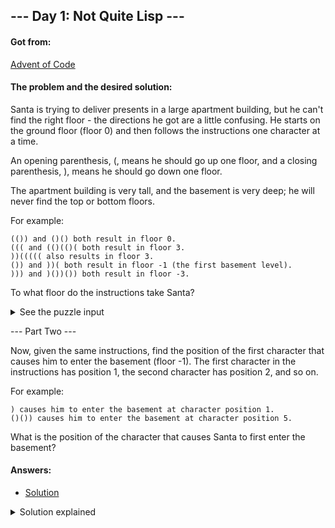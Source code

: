 ## --- Day 1: Not Quite Lisp ---

#### Got from:

[Advent of Code](https://adventofcode.com)

#### The problem and the desired solution:

Santa is trying to deliver presents in a large apartment building, but he can't find the right floor - the directions he got are a little confusing. He starts on the ground floor (floor 0) and then follows the instructions one character at a time.

An opening parenthesis, (, means he should go up one floor, and a closing parenthesis, ), means he should go down one floor.

The apartment building is very tall, and the basement is very deep; he will never find the top or bottom floors.

For example:

    (()) and ()() both result in floor 0.
    ((( and (()(()( both result in floor 3.
    ))((((( also results in floor 3.
    ()) and ))( both result in floor -1 (the first basement level).
    ))) and )())()) both result in floor -3.

To what floor do the instructions take Santa?

<details>
  <summary>See the puzzle input</summary>
  <p>(((())))()((((((((())()(()))(()((((()(()(((()((()((()(()()()()()))(((()(()((((((((((())(()()((())()(((())))()(()(()((()(()))(()()()()((()((()(((()()(((((((()()())()((((()()(((((()(())()(())((())()()))()(((((((())(()())(()(((())(()))((())))(()((()())))()())((((())))(()(((((()(())(((()()((()((()((((((((((())(()())))))()))())()()((((()()()()()()((((((())())(((()())()((()()(((()()()))(((((()))(((()(()()()(()(()(((())()))(()(((()((())()(()())())))((()()()(()()(((()))(((()((((()(((((()()(()())((()())())(()((((((()(()()))((((()))))())((())()()((()(()))))((((((((()))(()()(((())())(())()((()()()()((()((()((()()(((())))(()((())()((((((((()((()(()()(((())())())))(())())))()((((()))))))())))()()))()())((()())()((()()()))(()()(((()(())((((())())((((((((()()()()())))()()()((((()()))))))()((((()(((()))(()()())))((()()(((()))()()())())(((())((()()(())()()()(((())))))()())((()))()))((())()()())()())()()(()))())))())()))(())((()(())))(()(())(()))))(()(())())(()(())(()(()))))((()())()))()((((()()))))())))()()())((())()((()()()))()(((()(()))))(())()()))(((()())))))))))(((())))()))())()))))()()(((())))))))()(()()(()))((()))))((())))((()((())))())))()()(()))())()(()((()())(()(()()())())(()()))()))))(()())()()))()()()()))(()(()(()))))))()(()))()))()()(()((())(()(())))()(((())(())())))))()(()(()))))()))(()()()(())()(()(())))()))))()()(((((())))))())()())())())()())()))))()))))))))())()()()()()()())))()))((())()))())))()((())()))))()))())))))))())()()()))()()(()((((()(((((((()(())((()())((()()))()))))(())))()()()(())((())()())))(())))(())))(((()()))()(())(((()(()))((())))())()))((((()))())()))))))))()(())())))(()))()(()()))())()()(())())))())()()(()())))()((()())(()(())(())))))))))))))(()))))()))))))()()())(()(((((()(()())))())()))(()))()))(()()))()())(()))())()(())((()()))))))())))())()(((())))(()(()))()()))()(()))))))((()())(()))))))()())))()()))))))))((((((((()()()(()))))))()())))())))()()((())()))((())(())))())())))()()()((()((()(())))())()(())))))))))()())))()()()()()()))()))((())())(()(()))))))(()()))()))(())))()))))))))))))(()))))))))()))))()))()())()))()()))))))()))))((()))))(()))())()(())))(()())((((()())))()))))(()))()(()()(())))))())))))()))))))())))())))))())))())())))())(()))))(())()(())))())()))((()()))))))())))((())))))))())))(())))))()()())))))())))))()))))))()))()()()(()(((()())())())(()))())))))((()(())(()))))))))(())))()()()())())(()))))()()()))()))())())())()(())))()(((()((((())))))))()))))))))))))))))))))((())()())(()))))()()))))))(()()(())())))())))((())))((())))))))))))))()))))()(()))))))())))))()))(()()())(()())))))))))()))))))(())))))()()))()())(((())))()))(()))))))))(())())))())))())())())()()))((())()(())()())()))()())(())(()))))()())))(()(((()))))))()(()())()()()))()))))))))()()()(())()())()(((((()))()())())(()))))()()()(())))())))()((()())))(()))())()(()())())(()))()()))((()()))((()()()()())))(())()))(()(())))((()()))))))))())))))))())()()))))))))))))))))(())()(())(())()())())()))()(()))))())())))))()())()(()))()()(())))(())())))))(()))))))))))))))())())(())(())))(((()))()))))())((())(()))())))))))())))))())))()))()))))))))))))())()))))()))))((()))(())))()(())))(())()))()))())))())))))))()(()())())))()()())))(())))))(()))))))))))))(()))()))()))())))(((()()()(())((()())))()())(((()))(())()))((()()()())))())(())(()))))()(((((())))(()))())())))))))((((()()()))())())()(()(()())))))))))()())())))(())))()())(((()(())())()()))())())))))))((()())((()()(()))(()(())))()))()))(()))(()))()()(()(((())((((()))()(()))((())()(()(()())()(()))()())))))(()))()))())()())))())))(())))((())(()())))))()))(())(()))()())()(()()((()(()))))))()(())(()())(())()))(((())()))(()()(()()()))))(()(())))()))))())))))())(()()()()()()(((())))(()()))()((())(((((()()())))(()))(()))()()))(((())())()(((()()()()))))(()))(())())))()())(()()())())))))))()))))((())))()())(()))(()(()))())))))())(())))))()()())())()))()()(())))(()))(())((((((())(()))(()))())()))(()()(())))()))(()()))()))()(())))(())))((()(()))(())()()())())))(((()()())(())()))))))()(((()(((((()()(((())(())))())()((()))))((()())()(())(((())))(((()((()(()(()))(()()))())(()))(())(())))()))))))((((()))()((((()(()))()))()()))))()(()(()))()(()((()(((()(()()(((()))))()(((()(()(()(((()(()())())()()(()(()())())(()((((())(()))()))(((((()()())(())()((()()())))()()(((()()))()((((((((()(())))())((()))))(())))(()))))((()((((()()(())(((((()))(((((((((((((()())))((((()(((()((())())()))((()))()(()()((()()()()(()()(()(()(((())()(()((((((()((()()((())()((((()((()()(()()())((()()()((()((())()(()(((()((())((((())(()))((()(()))(()())()((((((((()(((((((((((()))(()(((()(()()()((((())((())()())()))(())((())(()))(((()((()(())))(()))))((()()))))((((()(()(()())(()(())((((((((()((((()((()(((((()))())()(()))(()()((()(())(((((()(())()(((((()()))))))()(((())()(()()((((())()((())((()(((())(((()))((()()((((()(())))))((()((((()((()((()(((())((()))(((((((()(((()((((((((())()))((((())(((((()((((((((()(((()((()(((()()(((()((((((()()(()((((((((()()(()(()(())((((()())()))))(((()))((((())((((()())((()(())()((()((((((()((((((()(())))()())(((())())())()(())()(()())((()()((((())((((((())(()(((((()((((())()((((()(()(())(()())(((())()((())((((()))()((((((())(()(((()(((()((((((()(((()))(()()())())((()((()())()((((())(((()(()(((((((((())(())))()((()()()()(())((()))(((((((()(((((((((()(()))))(()((((((((()((((()((()()((((((()()(((((((()(()(())()(())((()()()((()(((((()())()(((((()())()()((()(()())(()()()(((()()(((((()((((((()()((()(()()()((((((((((((()((((((((()()(((()())))()(((()()(())())((((()((((()((((()()()(())(())((()(()(((((((((((((((()(())(())))))()()))((()(((()(())((()(((()(()()((((()()(((()(((()(((((()()((()(()(((()))((((((()((((((((()((()((())(((((()(((())(())())((()()))((((())()()((()(((()(((((()()(((()))(((()(()(((((((((((((()))((((((((()(((()))))())((((((((((((())((())((()())(((())((())(()((((((((((()(((())((()()(()((())(((((((((((()))((((((((((((()(()())((()((()((()(()(((()((((((((()()(()((()(()(((()))((()))(((((((((((((()(())((((((())(((()(())(()(()(()((()()))((((()((((()((((())))())((((()((((()))((((((()((((((()((()(((())))((())(()))(()((()((((()((()(((()()))((((()()()(((((((())(((())(()))())((((()())(((()(((((((((((()(()(()((()(((((((((((((((()()((((()((((((((()(((()()((()((((()))(((()(())((((((()((((())()((((()((()))(())()(()(((()((())())((((((()(()(())())(((())(()(()())(((((()((()((())()())(())))(((()(())))))))(((()(((()))()((()(((()()((()())()()))())))(((()))(()(((()(((((((((()(()(((((()()(((()())()()))))()(((()))(((()(()(()(()(()))()(())()))(()(((())))(()))))))))))(())((()((())((()(())()(())((()()((((()()((()()))((())(((()((()(())(())))()(()(((((()((()))())()(((((()()(((()(()((((((())(()))(())()))((()(()()))(())())()))(((())))(()((()(((())(())())))((()()((((((((((((((()((()(()()(()(((()))())()()((()()()(())(()))(()())(((())((())()(())()()(()()(())))((()(((()))))(((()()(()()))())((()((())()))((((()()()())((())))(((()(())(((((()(((((()((()(()((((()()(((()()()(((()())(((()()((((())(()))(((()))(())())((()))(((()((()))(((()()((())((()(((((()((((()()())((()))()((((()((()(()()()(</p>

</details>

--- Part Two ---

Now, given the same instructions, find the position of the first character that causes him to enter the basement (floor -1). The first character in the instructions has position 1, the second character has position 2, and so on.

For example:

    ) causes him to enter the basement at character position 1.
    ()()) causes him to enter the basement at character position 5.

What is the position of the character that causes Santa to first enter the basement?

#### Answers:

- [Solution](day1.js)

<details>
  <summary>Solution explained</summary>
  <p>Part One: First, I assigned the instructions (as string) to a variable. Than I created a counter to keep track of floors. Since I needed to check each character, I turned the string into an array and iterated it, each time adding or substracting from the counter accordingly. The result was logged at the end.</p>
  
  <p>Part Two: I added a second argument to the forEach() callback function to get the index of each character. Then, I added a conditional to push the position to a variable as soon as the elevator hit the basement (-1). As there would be multiple times of "basement arrivals", I just logged the first index (+ 1 since positions started at 1, not 0).</p>

</details>
